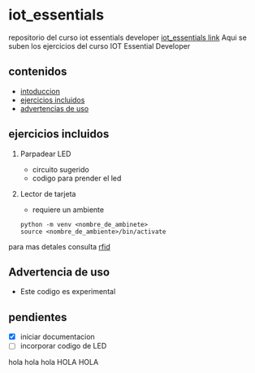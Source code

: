 <a id="presentacion"> </a>

# iot_essentials
repositorio del curso iot essentials developer [iot_essentials link](https://edu.codigoiot.com/mod/lesson/view.php?id=3871)
Aqui se suben los ejercicios del curso IOT Essential Developer

## contenidos
* [intoduccion](#presentacion)
* [ejercicios incluidos](#incluidos)
* [advertencias de uso](#advertencias)

<a id="incluidos"></a>

## ejercicios incluidos

1. Parpadear LED
    * circuito sugerido
    * codigo para prender el led

1. Lector de tarjeta 
    * requiere un ambiente
    ```shell
    python -m venv <nombre_de_ambinete>
    source <nombre_de_ambiente>/bin/activate
    ```

para mas detales consulta [rfid](./RFID/rfid.py)
<a id="advertencias"></a>

## Advertencia de uso
* Este codigo es experimental

<a id="pendientes"></a>
## pendientes
- [x] iniciar documentacion
- [ ] incorporar codigo de LED

hola hola hola HOLA HOLA